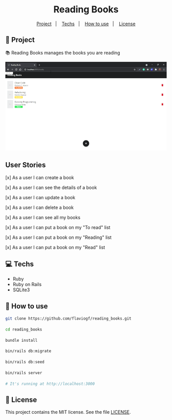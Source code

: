 <h1 align="center">
  Reading Books
</h1>

<p align="center">
  <a href="#rocket-project">Project</a>&nbsp;&nbsp;&nbsp;|&nbsp;&nbsp;&nbsp;
  <a href="#computer-techs">Techs</a>&nbsp;&nbsp;&nbsp;|&nbsp;&nbsp;&nbsp;
  <a href="#thinking-how-to-use">How to use</a>&nbsp;&nbsp;&nbsp;|&nbsp;&nbsp;&nbsp;
  <a href="#memo-license">License</a>
</p>

## :rocket: Project

:books: Reading Books manages the books you are reading

<p align="center">
<img src=".github/preview.gif" />
</p>

## User Stories

[x] As a user I can create a book

[x] As a user I can see the details of a book

[x] As a user I can update a book

[x] As a user I can delete a book

[x] As a user I can see all my books

[x] As a user I can put a book on my "To read" list

[x] As a user I can put a book on my "Reading" list

[x] As a user I can put a book on my "Read" list

## :computer: Techs

- Ruby
- Ruby on Rails
- SQLite3

## :thinking: How to use

```sh
git clone https://github.com/flaviogf/reading_books.git

cd reading_books

bundle install

bin/rails db:migrate

bin/rails db:seed

bin/rails server

# It's running at http://localhost:3000
```

## :memo: License

This project contains the MIT license. See the file [LICENSE](LICENSE).
